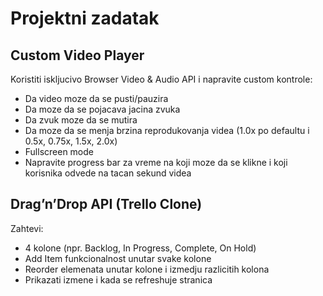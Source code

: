 # Projektni zadatak 
## Custom Video Player
Koristiti iskljucivo Browser Video & Audio API i napravite custom kontrole:

- Da video moze da se pusti/pauzira
- Da moze da se pojacava jacina zvuka
- Da zvuk moze da se mutira
- Da moze da se menja brzina reprodukovanja videa (1.0x po defaultu i 0.5x, 0.75x, 1.5x, 2.0x)
- Fullscreen mode
- Napravite progress bar za vreme na koji moze da se klikne i koji korisnika odvede na tacan sekund videa

## Drag’n’Drop API (Trello Clone)

Zahtevi:
- 4 kolone (npr. Backlog, In Progress, Complete, On Hold)
- Add Item funkcionalnost unutar svake kolone
- Reorder elemenata unutar kolone i izmedju razlicitih kolona
- Prikazati izmene i kada se refreshuje stranica

